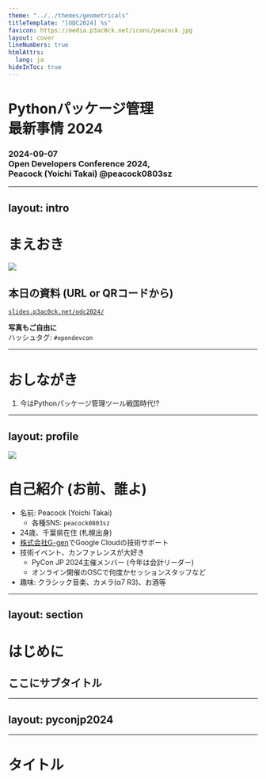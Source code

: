 ```yaml
---
theme: "../../themes/geometricals"
titleTemplate: "[ODC2024] %s"
favicon: https://media.p3ac0ck.net/icons/peacock.jpg
layout: cover
lineNumbers: true
htmlAttrs:
  lang: ja
hideInToc: true
---
```


<div class="box">

# Pythonパッケージ管理<br>最新事情 2024

### 2024-09-07<br>Open Developers Conference 2024,<br>Peacock (Yoichi Takai) @peacock0803sz

</div>

---
layout: intro
---

# まえおき

<img src="/qrcode.svg" />

## 本日の資料 (URL or QRコードから)

<div class="url">

[`slides.p3ac0ck.net/odc2024/`](https://slides.p3ac0ck.net/odc2024/)

</div>

<div class="box">

**写真もご自由に <twemoji-camera />**  
ハッシュタグ: `#opendevcon`

</div>

---

# おしながき

1. 今はPythonパッケージ管理ツール戦国時代!?

---
layout: profile
---

<img src="https://media.p3ac0ck.net/icons/PyConAPAC2023.jpg" />

# 自己紹介 (お前、誰よ)

- 名前: Peacock (Yoichi Takai)
    - 各種SNS: `peacock0803sz`
- 24歳、千葉県在住 (札幌出身)
- [株式会社G-gen](https://www.g-gen.co.jp/)でGoogle Cloudの技術サポート
- 技術イベント、カンファレンスが大好き
    - PyCon JP 2024主催メンバー (今年は会計リーダー)
    - オンライン開催のOSCで何度かセッションスタッフなど
- 趣味: クラシック音楽、カメラ(α7 R3)、お酒等

---
layout: section
---

# はじめに

## ここにサブタイトル

---
layout: pyconjp2024
---

<!--
ここで番宣を挟みます
-->

---

# タイトル

